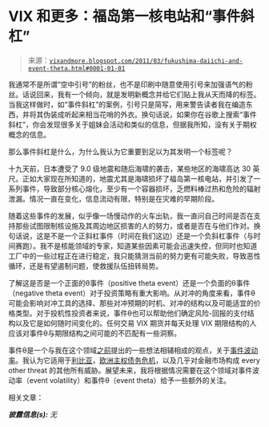 <!--yml

分类：未分类

日期：2024-05-18 16:52:40

-->

# VIX 和更多：福岛第一核电站和“事件斜杠”

> 来源：[`vixandmore.blogspot.com/2011/03/fukushima-daiichi-and-event-theta.html#0001-01-01`](http://vixandmore.blogspot.com/2011/03/fukushima-daiichi-and-event-theta.html#0001-01-01)

我通常不是所谓“空中引号”的粉丝，也不是印刷中随意使用引号来加强语气的粉丝。话说回来，我有一个倾向，就是发明新概念并给它们贴上我从天而降的标签。当我这样做时，如“事件斜杠”的案例，引号只是简写，用来警告读者我在编造东西，并将其伪装成听起来相当花哨的外衣。换句话说，如果你在谷歌上搜索“事件斜杠”，你会发现很多关于姐妹会活动和类似的信息，但据我所知，没有关于期权概念的信息。

那么事件斜杠是什么，为什么我认为它重要到足以为其发明一个标签呢？

十九天前，日本遭受了 9.0 级地震和随后海啸的袭击，某些地区的海啸高达 30 英尺。正如大家现在所知道的，地震尤其是海啸损坏了福岛第一核电站，并引发了一系列事件，导致部分核心熔化，至少有一个容器损坏，乏燃料棒过热和危险的辐射泄漏。情况一直在变化，信息流动有限，特别是在灾难的早期阶段。

随着这些事件的发展，似乎像一场慢动作的火车出轨，我一直问自己时间是否在支持那些试图限制核设施及其周边地区损害的人的努力，或者是否在与他们作对。换句话说，这是不是一个正斜杠事件（时间在我们这边）还是一个负斜杠事件（与时间赛跑）。我不是核能领域的专家，知道某些因素可能会迅速失控，但同时也知道工厂中的一些过程正在进行稳定，我只能猜测当前的努力更有可能失败，导致恶性循环，还是有望遏制问题，使救援队伍扭转局势。

了解这是否是一个正面的θ事件（positive theta event）还是一个负面的θ事件（negative theta event）对于投资策略有重大影响。从对冲的角度来看，事件θ可能会影响对冲工具的选择、那些对冲预期的时机、对冲的结构以及可能适宜的价格类型。对于投机性投资者来说，事件θ也可以帮助他们确定风险-回报的支付结构以及它是如何随时间变化的。任何交易 VIX 期货并每天处理 VIX 期限结构的人应该对事件θ与期限结构之间可能的不匹配有一些洞察。

事件θ是一个与我在这个领域[之前](http://vixandmore.blogspot.com/2008/10/conceptual-framework-for-volatility.html)提出的一些想法相辅相成的观点，关于[事件波动率](http://vixandmore.blogspot.com/search/label/event%20volatility)。我认为它适用于[利比亚](http://vixandmore.blogspot.com/search/label/Libya)，[欧洲主权债务危机](http://vixandmore.blogspot.com/search/label/European%20sovereign%20debt%20crisis)，以及几乎对金融市场构成 every other threat 的其他所有威胁。展望未来，我将根据情况需要在这个领域对事件波动率（event volatility）和事件θ（event theta）给予一些额外的关注。

相关文章：

***披露信息(s):*** *无*
